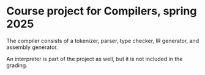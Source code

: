 # Course project for Compilers, spring 2025

The compiler consists of a tokenizer, parser, type checker, 
IR generator, and assembly generator.

An interpreter is part of the project as well, 
but it is not included in the grading.
